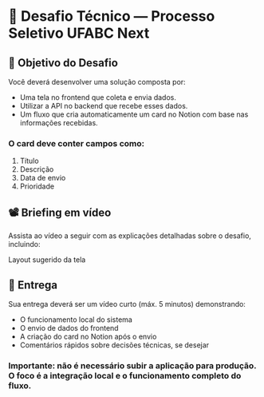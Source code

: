 # 🧪 Desafio Técnico — Processo Seletivo UFABC Next

## 🎯 Objetivo do Desafio
Você deverá desenvolver uma solução composta por:
 - Uma tela no frontend que coleta e envia dados.
 - Utilizar a API no backend que recebe esses dados.
 - Um fluxo que cria automaticamente um card no Notion com base nas informações recebidas.

### O card deve conter campos como:

1. Título
2. Descrição
3. Data de envio
4. Prioridade

## 📽️ Briefing em vídeo
Assista ao vídeo a seguir com as explicações detalhadas sobre o desafio, incluindo:

Layout sugerido da tela


## 🎥 Entrega

Sua entrega deverá ser um vídeo curto (máx. 5 minutos) demonstrando:

 - O funcionamento local do sistema
 - O envio de dados do frontend
 - A criação do card no Notion após o envio
 - Comentários rápidos sobre decisões técnicas, se desejar

### Importante: não é necessário subir a aplicação para produção. O foco é a integração local e o funcionamento completo do fluxo.

